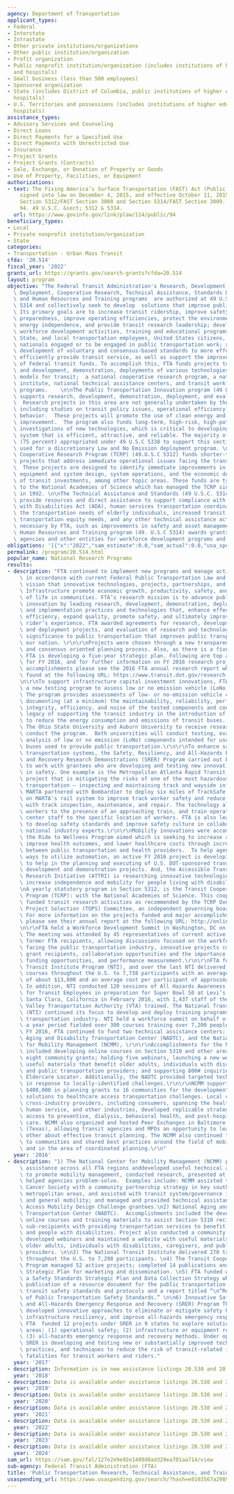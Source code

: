 ```yaml
---
agency: Department of Transportation
applicant_types:
- Federal
- Interstate
- Intrastate
- Other private institutions/organizations
- Other public institution/organization
- Profit organization
- Public nonprofit institution/organization (includes institutions of higher education
  and hospitals)
- Small business (less than 500 employees)
- Sponsored organization
- State (includes District of Columbia, public institutions of higher education and
  hospitals)
- U.S. Territories and possessions (includes institutions of higher education and
  hospitals)
assistance_types:
- Advisory Services and Counseling
- Direct Loans
- Direct Payments for a Specified Use
- Direct Payments with Unrestricted Use
- Insurance
- Project Grants
- Project Grants (Contracts)
- Sale, Exchange, or Donation of Property or Goods
- Use of Property, Facilities, or Equipment
authorizations:
- text: The Fixing America’s Surface Transportation (FAST) Act (Public Law No. 114-94),
    signed into law on December 4, 2015, and effective October 11, 2015, 49 U.S.C.
    Section 5312/FAST Section 3008 and Section 5314/FAST Section 3009.. Pub. L. 114,
    94. 49 U.S.C. &sect; 5312 & 5314.
  url: https://www.govinfo.gov/link/plaw/114/public/94
beneficiary_types:
- Local
- Private nonprofit institution/organization
- State
categories:
- Transportation - Urban Mass Transit
cfda: '20.514'
fiscal_year: '2022'
grants_url: https://grants.gov/search-grants?cfda=20.514
layout: program
objective: "The Federal Transit Administration's Research, Development, Demonstration,\
  \ Deployment, Cooperative Research, Technical Assistance, Standards Development,\
  \ and Human Resources and Training programs  are authorized at 49 U.S.C. 5312, and\
  \ 5314 and collectively seek to develop  solutions that improve public transportation.\
  \ Its primary goals are to increase transit ridership, improve safety and emergency\
  \ preparedness, improve operating efficiencies, protect the environment, promote\
  \ energy independence, and provide transit research leadership; develop and conduct\
  \ workforce development activities, training and educational programs for Federal,\
  \ State, and local transportation employees, United States citizens, and foreign\
  \ nationals engaged or to be engaged in public transportation work; and to sponsor\
  \ development of voluntary and consensus-based standards to more effectively and\
  \ efficiently provide transit service, as well as support the improved administration\
  \ of Federal transit funds. To accomplish this, FTA funds projects to support  research\
  \ and development, demonstration, deployments of various technologies and operational\
  \ models for transit;  a national cooperative research program, a national training\
  \ institute, national technical assistance centers, and transit workforce development\
  \ programs.    \n\nThe Public Transportation Innovation program (49 U.S.C. 5312)\
  \ supports research, development, demonstration, deployment, and evaluation projects.\
  \  Research projects in this area are not generally undertaken by the private sector\
  \ including studies on transit policy issues, operational efficiency, and travel\
  \ behavior.  These projects will promote the use of clean energy and air quality\
  \ improvement.  The program also funds long-term, high-risk, high-potential payoff\
  \ investigations of new technologies, which is critical to developing a public transportation\
  \ system that is efficient, attractive, and reliable. The majority of the funds\
  \ (75 percent) appropriated under 49 U.S.C 5338 to support this section, must be\
  \ used for a discretionary Low and No Emission deployment program. \n\nThe Transit\
  \ Cooperative Research Program (TCRP) (49.U.S.C 5312) funds shorter-term research\
  \ projects that address immediate operational issues facing the transit industry.\
  \  These projects are designed to identify immediate improvements in transit safety,\
  \ equipment and system design, system operations, and the economic development impact\
  \ of transit investments, among other topic areas. These funds are typically awarded\
  \ to the National Academies of Science which has managed the TCRP since its inception\
  \ in 1992. \n\nThe Technical Assistance and Standards (49 U.S.C. 5314) funds support\
  \ provide resources and direct assistance to support compliance with the Americans\
  \ with Disabilities Act (ADA), human services transportation coordination requirements,\
  \ the transportation needs of elderly individuals, increased transit ridership,\
  \ transportation equity needs, and any other technical assistance activities deemed\
  \ necessary by FTA, such as improvements in safety and asset management.\n\nThe\
  \ Human Resources and Training program (49. U.S.C 5314) awards grants to transit\
  \ agencies and other entities for workforce development programs and projects."
obligations: '[{"x":"2022","sam_estimate":0.0,"sam_actual":0.0,"usa_spending_actual":-674225.59},{"x":"2023","sam_estimate":0.0,"sam_actual":0.0,"usa_spending_actual":-796141.88},{"x":"2024","sam_estimate":0.0,"sam_actual":0.0,"usa_spending_actual":-266632.98}]'
permalink: /program/20.514.html
popular_name: National Research Programs
results:
- description: "FTA continued to implement new programs and manage active programs\
    \ in accordance with current Federal Public Transportation Law and FTA’s research\
    \ vision that innovative technologies, projects, partnerships, and world-class\
    \ Infrastructure promote economic growth, productivity, safety, and improve quality\
    \ of life in communities. FTA’s research mission is to advance public transportation\
    \ innovation by leading research, development, demonstration, deployment, evaluation,\
    \ and implementation practices and technologies that, enhance effectiveness, increase\
    \ efficiency, expand quality, promote safety, and ultimately improve the transit\
    \ rider’s experience. FTA awarded agreements for research, development, demonstration,\
    \ and deployment projects, and evaluation of research and technology of national\
    \ significance to public transportation that improves public transportation in\
    \ our nation. \r\n\r\nProjects were chosen through a new transparent, participatory,\
    \ and consensus oriented planning process. Also, as there is a five-year authorization,\
    \ FTA is developing a five-year strategic plan. Following are top accomplishments\
    \ for FY 2016, and for further information on FY 2016 research projects and their\
    \ accomplishments please see the 2016 FTA annual research report which can be\
    \ found at the following URL: https://www.transit.dot.gov/research-innovation/fta-annual-report-fy-2016-public-transportation-innovation-research-projects-fta\r\
    \n\r\nTo support infrastructure capital investment innovations, FTA established\
    \ a new testing program to assess low or no emission vehicle (LoNo) components.\
    \ The program provides assessments of low- or no-emission vehicle components,\
    \ documenting (at a minimum) the maintainability, reliability, performance, structural\
    \ integrity, efficiency, and noise of the tested components and continues FTA’s\
    \ legacy of supporting the transit industry in the introduction of advanced technologies\
    \ to reduce the energy consumption and emissions of transit buses. FTA selected\
    \ The Ohio State University and Auburn University to receive research funds to\
    \ conduct the program.  Both universities will conduct testing, evaluation, and\
    \ analysis of low or no emission (LoNo) components intended for use in LoNo transit\
    \ buses used to provide public transportation.\r\n\r\nTo enhance safety in public\
    \ transportation systems, the Safety, Resiliency, and All-Hazards Emergency Response\
    \ and Recovery Research Demonstrations (SRER) Program carried out by FTA continued\
    \ to work with grantees who are developing and testing new innovative technologies\
    \ in safety. One example is the Metropolitan Atlanta Rapid Transit Authority (MARTA)\
    \ project that is mitigating the risks of one of the most hazardous roles in rail\
    \ transportation – inspecting and maintaining track and wayside infrastructure.\
    \ MARTA partnered with Bombardier to deploy six miles of TrackSafe technology\
    \ on MARTA's rail system to improve track worker safety and reduce hazards associated\
    \ with track inspection, maintenance, and repair. The technology alerts track\
    \ workers to the presence of an approaching train, and train operators and control\
    \ center staff to the specific location of workers. FTA is also leading projects\
    \ to develop safety standards and improve safety culture in collaboration with\
    \ national industry experts.\r\n\r\nMobility innovations were accomplished through\
    \ the Ride to Wellness Program aimed which is seeking to increase access to care,\
    \ improve health outcomes, and lower healthcare costs through increased partnerships\
    \ between public transportation and health providers.  To help agencies identify\
    \ ways to utilize automation, an active FY 2016 project is developing materials\
    \ to help in the planning and executing of U.S. DOT-sponsored transit automation\
    \ development and demonstration projects. And, the Accessible Transportation Technology\
    \ Research Initiative (ATTRI) is researching innovative technologies that can\
    \ increase independence and mobility for people living with disabilities.\r\n\r\
    \nA yearly statutory program in Section 5312, is the Transit Cooperative Research\
    \ Program (TCRP): with the National Academies of Science. This cooperative agreement\
    \ funded transit research activities as recommended by the TCRP Oversight and\
    \ Project Selection (TOPS) Committee, an independent governing board for TCRP.\
    \ For more information on the projects funded and major accomplishments for TCRP,\
    \ please see their annual report at the following URL: http://onlinepubs.trb.org/onlinepubs/tcrp/TCRPAnnual2016.pdf\r\
    \n\r\nFTA held a Workforce Development Summit in Washington, DC on June 7, 2016.\
    \ The meeting was attended by 45 representatives of current active grantees and\
    \ former FTA recipients, allowing discussions focused on the workforce challenges\
    \ facing the public transportation industry, innovative projects conducted by\
    \ grant recipients, collaboration opportunities and the importance of partnerships,\
    \ funding opportunities, and performance measurement.\r\n\r\nFTA funds the National\
    \ Transit Institute Program (NTI), and over the last NTI delivered 322 training\
    \ courses throughout the U.S. to 7,738 participants with an average cost per course\
    \ of about $13,000 and an average cost per participant of approximately $580.\
    \ In addition, NTI conducted 120 sessions of All Hazards Awareness and Preparedness\
    \ for Transit Employees in preparation for Super Bowl 50 at Levi’s Stadium in\
    \ Santa Clara, California in February 2016, with 1,437 staff of the Santa Clara\
    \ Valley Transportation Authority (VTA) trained. The National Transit Institute\
    \ (NTI) continued its focus to develop and deploy training programs for the public\
    \ transportation industry. NTI held a workforce summit on behalf of FTA, and over\
    \ a year period fielded over 300 courses training over 7,200 people.\r\n\r\nIn\
    \ FY 2016, FTA continued to fund two technical assistance centers: the National\
    \ Aging and Disability Transportation Center (NADTC), and the National Center\
    \ for Mobility Management (NCMM), \r\n\r\nAccomplishments for the NADTC in 2016\
    \ included developing online courses on Section 5310 and other areas; awarding\
    \ eight community grants; holding five webinars, launching a new website with\
    \ useful materials that benefit older adults, individuals with disabilities, caregivers,\
    \ and public transportation providers; and supporting 800# inquiries through the\
    \ Eldercare Locator. Additionally, the NADTC provided targeted technical assistance\
    \ in response to locally-identified challenges.\r\n\r\nNCMM supported FTA by funding\
    \ $400,000 in planning grants to 16 communities for the development of innovative\
    \ solutions to healthcare access transportation challenges. Local coalitions of\
    \ cross-industry providers, including consumers, spanning the healthcare, transportation,\
    \ human service, and other industries, developed replicable strategies to enhance\
    \ access to preventive, dialysis, behavioral health, and post-hospitalization\
    \ care. NCMM also organized and hosted Peer Exchanges in Baltimore and Austin\
    \ (Texas), allowing transit agencies and MPOs an opportunity to learn from each\
    \ other about effective transit planning. The NCMM also continued to provide support\
    \ to communities and shared best practices around the field of mobility management\
    \ and in the area of coordinated planning.\r\n"
  year: '2016'
- description: "1) The National Center for Mobility Management (NCMM) provided technical\
    \ assistance across all FTA regions anddeveloped useful technical assistance products\
    \ to promote mobility management, conducted research, presented at meetings, and\
    \ helped agencies problem-solve.  Examples include: NCMM assisted the American\
    \ Cancer Society with a community partnership strategy in key southern regional\
    \ metropolitan areas, and assisted with transit system/governance information\
    \ and general mobility; and managed and provided technical assistance to 16 Healthcare\
    \ Access Mobility Design Challenge grantees.\n2) National Aging and Disability\
    \ Transportation Center (NADTC).  Accomplishments included the development of\
    \ online courses and training materials to assist Section 5310 recipients and\
    \ sub-recipients with providing transportation services to benefit older adults\
    \ and people with disabilities. Project also conducted a community grant program,\
    \ developed webinars and maintained a website with useful materials that benefit\
    \ older adults, individuals with disabilities, caregivers, and public transportation\
    \ providers. \n\n3) The National Transit Institute delivered 270 training courses\
    \ throughout the U.S. to 7,298 participants. \n4) The Transit Cooperative Research\
    \ Program managed 52 active projects; completed 14 publications and updated its\
    \ Strategic Plan for marketing and dissemination. \n5) FTA funded work to develop\
    \ a Safety Standards Strategic Plan and Data Collection Strategy which included\
    \ publication of a resource document for the public transportation industry with\
    \ transit safety standards and protocols and a report titled “\n“Review and Evaluation\
    \ of Public Transportation Safety Standards.” \n\n6) Innovative Safety, Resiliency,\
    \ and All-Hazards Emergency Response and Recovery (SRER) Program The SRER Program\
    \ developed innovative approaches to eliminate or mitigate safety hazards, improve\
    \ infrastructure resiliency, and improve all-hazards emergency response and recovery.\
    \ FTA  funded 12 projects under SRER in 9 states to explore solutions in three\
    \ areas: (1) operational safety; (2) infrastructure or equipment resiliency; and\
    \ (3) all-hazards emergency response and recovery methods. Under operational safety,\
    \ SRER is developing and testing new or substantially improved technologies, methods,\
    \ practices, and techniques to reduce the risk of transit-related injuries and\
    \ fatalities for transit workers and riders."
  year: '2017'
- description: Information is in new assistance listings 20.530 and 20.531.
  year: '2018'
- description: Data is available under assistance listings 20.530 and 20.531.
  year: '2019'
- description: Data is available under assistance listings 20.530 and 20.531.
  year: '2020'
- description: Data is available under assistance listings 20.530 and 20.531.
  year: '2021'
- description: Data is available under assistance listings 20.530 and 20.531.
  year: '2022'
- description: Data is available under assistance listings 20.530 and 20.531.
  year: '2023'
- description: Data is available under assistance listings 20.530 and 20.531.
  year: '2024'
sam_url: https://sam.gov/fal/127e2e9e92e1489d8ad329ea701aa714/view
sub-agency: Federal Transit Administration (FTA)
title: 'Public Transportation Research, Technical Assistance, and Training '
usaspending_url: https://www.usaspending.gov/search/?hash=e8103567a2989cfb17a468f7b54e74ed
---
```

